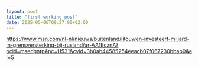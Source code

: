 ```yaml
---
layout: post
title: "first working post"
date: 2025-05-06T09:27:00+02:00
---
```


https://www.msn.com/nl-nl/nieuws/buitenland/litouwen-investeert-miljard-in-grensversterking-bij-rusland/ar-AA1EcznA?ocid=msedgntp&pc=U531&cvid=3b0ab44585254eeacb07f067230bbab0&ei=5
